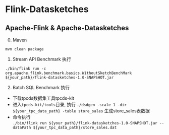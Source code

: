 # Flink-Datasketches
## Apache-Flink &amp; Apache-Datasketches
0. Maven

`mvn clean package`


1. Stream API Benchmark 执行

`./bin/flink run -c org.apache.flink.benchmark.basics.WithoutSketchBenchMark ${your_path}/flink-datasketches-1.0-SNAPSHOT.jar`


2. Batch SQL Benchmark 执行

* 下载tpcds数据集工具tpcds-kit <br>
* 进入`tpcds-kit/tools`目录, 执行 `./dsdgen -scale 1 -dir ${your_tpc_data_path} -table store_sales`  生成store_sales表数据 <br>
* 命令执行 <br>
`./bin/flink run ${your_path}/flink-datasketches-1.0-SNAPSHOT.jar --dataPath ${your_tpc_data_path}/store_sales.dat`
